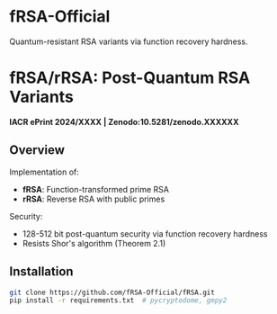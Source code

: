 # fRSA-Official
Quantum-resistant RSA variants via function recovery hardness.
# fRSA/rRSA: Post-Quantum RSA Variants  
**IACR ePrint 2024/XXXX | Zenodo:10.5281/zenodo.XXXXXX**  

## Overview  
Implementation of:  
- **fRSA**: Function-transformed prime RSA  
- **rRSA**: Reverse RSA with public primes  

Security:  
- 128-512 bit post-quantum security via function recovery hardness  
- Resists Shor's algorithm (Theorem 2.1)  

## Installation  
```bash
git clone https://github.com/fRSA-Official/fRSA.git  
pip install -r requirements.txt  # pycryptodome, gmpy2
